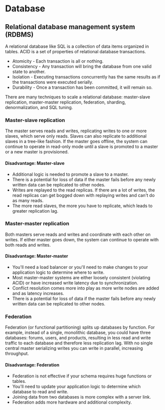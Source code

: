 # Database

## Relational database management system (RDBMS)
A relational database like SQL is a collection of data items organized in tables. ACID is a set of properties of relational database transactions.

- Atomicity - Each transaction is all or nothing.
- Consistency - Any transaction will bring the database from one valid state to another.
- Isolation - Executing transactions concurrently has the same results as if the transactions were executed serially.
- Durability - Once a transaction has been committed, it will remain so.

There are many techniques to scale a relational database: master-slave replication, master-master replication, federation, sharding, denormalization, and SQL tuning.

### Master-slave replication
The master serves reads and writes, replicating writes to one or more slaves, which serve only reads. Slaves can also replicate to additional slaves in a tree-like fashion. If the master goes offline, the system can continue to operate in read-only mode until a slave is promoted to a master or a new master is provisioned.

#### Disadvantage: Master-slave
- Additional logic is needed to promote a slave to a master.
- There is a potential for loss of data if the master fails before any newly written data can be replicated to other nodes.
- Writes are replayed to the read replicas. If there are a lot of writes, the read replicas can get bogged down with replaying writes and can't do as many reads.
- The more read slaves, the more you have to replicate, which leads to greater replication lag.

### Master-master replication
Both masters serve reads and writes and coordinate with each other on writes. If either master goes down, the system can continue to operate with both reads and writes.

#### Disadvantage: Master-master
- You'll need a load balancer or you'll need to make changes to your application logic to determine where to write.
- Most master-master systems are either loosely consistent (violating ACID) or have increased write latency due to synchronization.
- Conflict resolution comes more into play as more write nodes are added and as latency increases.
- There is a potential for loss of data if the master fails before any newly written data can be replicated to other nodes.

### Federation
Federation (or functional partitioning) splits up databases by function. For example, instead of a single, monolithic database, you could have three databases: forums, users, and products, resulting in less read and write traffic to each database and therefore less replication lag. With no single central master serializing writes you can write in parallel, increasing throughput.

#### Disadvantage: Federation
- Federation is not effective if your schema requires huge functions or tables.
- You'll need to update your application logic to determine which database to read and write.
- Joining data from two databases is more complex with a server link.
- Federation adds more hardware and additional complexity.


